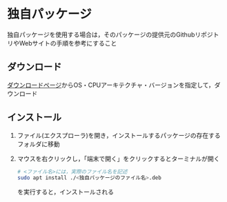 # 独自パッケージ
独自パッケージを使用する場合は，そのパッケージの提供元のGithubリポジトリやWebサイトの手順を参考にすること

## ダウンロード
[ダウンロードページ](https://anydesk.com/ja/downloads/linux)からOS・CPUアーキテクチャ・バージョンを指定して，ダウンロード

## インストール
1. ファイル(エクスプローラ)を開き，インストールするパッケージの存在するフォルダに移動<br>

2. マウスを右クリックし，「端末で開く」をクリックするとターミナルが開く<br>

   ```bash
   # <ファイル名>には，実際のファイル名を記述
   sudo apt install ./<独自パッケージのファイル名>.deb
   ```
   を実行すると，インストールされる
